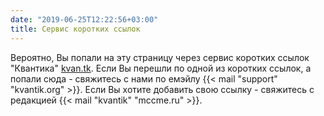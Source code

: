 ```yaml
---
date: "2019-06-25T12:22:56+03:00"
title: Сервис коротких ссылок
---
```


Вероятно, Вы попали на эту страницу через сервис коротких ссылок "Квантика" [kvan.tk](https://kvan.tk).
Если Вы перешли по одной из коротких ссылок, а попали сюда - свяжитесь с нами по емэйлу {{< mail "support" "kvantik.org" >}}.
Если Вы хотите добавить свою ссылку - свяжитесь с редакцией {{< mail "kvantik" "mccme.ru" >}}.



